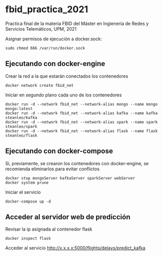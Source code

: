 # fbid_practica_2021
Practica final de la materia FBID del Máster en Ingienería de Redes y Servicios Telemáticos, UPM, 2021

Asignar permisos de ejecución a docker.sock:
```
sudo chmod 666 /var/run/docker.sock
```
## Ejecutando con docker-engine
Crear la red a la que estarán conectados los contenedores
```
docker network create fbid_net
```
Iniciar en segundo plano cada uno de los contenedores
```
docker run -d --network fbid_net --network-alias mongo --name mongo mongo:latest
docker run -d --network fbid_net --network-alias kafka --name kafka steanleo/kafka
docker run -d --network fbid_net --network-alias spark --name spark steanleo/spark
docker run -d --network fbid_net --network-alias flask --name flask steanleo/flask
```
## Ejecutando con docker-compose
Si, previamente, se crearon los contenedores con docker-engine, se recomienda eliminarlos para evitar conflictos
```
docker stop mongoServer kafkaServer sparkServer webServer
docker system prune
```
Iniciar el servicio
```
docker-compose up -d
```
## Acceder al servidor web de predicción
Revisar la ip asignada al contenedor flask
```
docker inspect flask
```
Acceder al servicio
http://x.x.x.x:5000/flights/delays/predict_kafka
